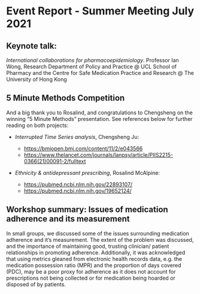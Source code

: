 # Event Report - Summer Meeting July 2021
 
## Keynote talk: 
*International collaborations for pharmacoepidemiology*. Professor Ian Wong, Research Department of Policy and Practice @ UCL School of Pharmacy and the Centre for Safe Medication Practice and
Research @ The University of Hong Kong
 
## 5 Minute Methods Competition
And a big thank you to Rosalind, and congratulations to Chengsheng on the winning “5 Minute Methods” presentation. See references below for further reading on both projects: 
- *Interrupted Time Series analysis*, Chengsheng Ju:            
    - https://bmjopen.bmj.com/content/11/2/e043566 
    - https://www.thelancet.com/journals/lanpsy/article/PIIS2215-0366(21)00091-2/fulltext
 
- *Ethnicity & antidepressant prescribing*, Rosalind McAlpine: 
    - https://pubmed.ncbi.nlm.nih.gov/22893107/
    - https://pubmed.ncbi.nlm.nih.gov/19652124/
 
## Workshop summary: Issues of medication adherence and its measurement 
In small groups, we discussed some of the issues surrounding medication adherence and it’s measurement. The extent of the problem was discussed, and the importance of maintaining good, trusting clinician/ patient relationships in promoting adherence. Additionally, it was acknowledged that using metrics gleaned from electronic health records data, e.g. the medication possession ratio (MPR) and the proportion of days covered (PDC), may be a poor proxy for adherence as it does not account for prescriptions not being collected or for medication being hoarded or disposed of by patients.
